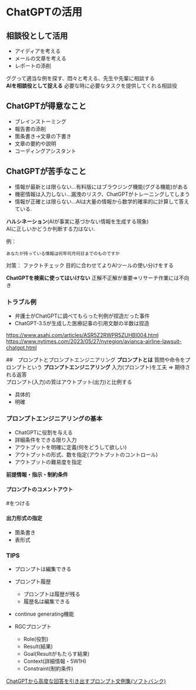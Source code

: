 # ChatGPTの活用
## 相談役として活用

- アイディアを考える
- メールの文章を考える
- レポートの添削

ググって適当な例を探す、悶々と考える、先生や先輩に相談する  
**AIを相談役として捉える**
必要な時に必要なタスクを提供してくれる相談役

## ChatGPTが得意なこと
- ブレインストーミング
- 報告書の添削
- 箇条書き->文章の下書き
- 文章の要約や説明
- コーディングアシスタント

## ChatGPTが苦手なこと

- 情報が最新とは限らない...有料版にはブラウジング機能(ググる機能)がある
- 機密情報は入力しない...漏洩のリスク、ChatGPTがトレーニングしてしまう
- 情報が正確とは限らない...AIは大量の情報から数学的確率的に計算して答えている.

**ハルシネーション**(AIが事実に基づかない情報を生成する現象)  
AIに正しいかどうか判断する力はない.

例：
```
あなたが持っている情報は何年何月何日までのものですか
```

対策：
ファクトチェック
目的に合わせてよりAIツールの使い分けをする

**ChatGPTを検索に使ってはいけない**
正解不正解が重要=>リサーチ作業には不向き


### トラブル例
- 弁護士がChatGPTに調べてもらった判例が捏造だった事件
- ChatGPT-3.5が生成した医療記事の引用文献の半数は捏造

https://www.asahi.com/articles/ASR5Z2RWPR5ZUHBI004.html
https://www.nytimes.com/2023/05/27/nyregion/avianca-airline-lawsuit-chatgpt.html

##　プロンプトとプロンプトエンジニアリング
**プロンプトとは**
質問や命令をプロンプトという
**プロンプトエンジニアリング**
入力(プロンプト)を工夫 => 期待される返答  
プロンプト(入力)の質はアウトプット(出力)と比例する

- 具体的
- 明確

### プロンプトエンジニアリングの基本
- ChatGPTに役割を与える
- 詳細条件をできる限り入力
- アウトプットを明確に定義(何をどうして欲しい)
- アウトプットの形式、数を指定(アウトプットのコントロール)
- アウトプットの難易度を指定

**前提情報・指示・制約条件**

#### プロンプトのコメントアウト
\#をつける

#### 出力形式の指定
- 箇条書き
- 表形式

### TIPS
- プロンプトは編集できる

- プロンプト履歴
    - プロンプトは履歴が残る
    - 履歴名は編集できる

- continue generating機能

- RGCプロンプト
    - Role(役割)
    - Result(結果)
    - Goal(Resultがもたらす結果)
    - Context(詳細情報・5W1H)
    - Constraint(制約条件)


[ChatGPTから高度な回答を引き出すプロンプト文例集(ソフトバンク)](https://www.softbank.jp/biz/solutions/smb/prompt/)
